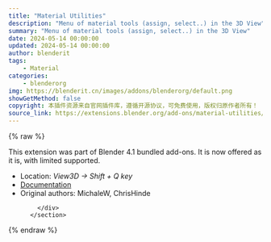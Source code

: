 ```yaml
---
title: "Material Utilities"
description: "Menu of material tools (assign, select..) in the 3D View"
summary: "Menu of material tools (assign, select..) in the 3D View"
date: 2024-05-14 00:00:00
updated: 2024-05-14 00:00:00
author: blenderit
tags: 
    - Material
categories:
    - blenderorg
img: https://blenderit.cn/images/addons/blenderorg/default.png
showGetMethod: false
copyright: 本插件资源来自官网插件库，遵循开源协议，可免费使用，版权归原作者所有！
source_link: https://extensions.blender.org/add-ons/material-utilities/
---
```


{% raw %}
<section id="about" class="mt-3">
            <div class="box style-rich-text">
              <p>This extension was part of Blender 4.1 bundled add-ons.
It is now offered as it is, with limited supported.</p>
<ul>
<li>Location: <em>View3D → Shift + Q key</em></li>
<li><a rel="nofollow noopener noreferrer external" target="_blank" href="https://docs.blender.org/manual/en/4.1//addons/materials/material_utils.html">Documentation</a></li>
<li>Original authors: MichaleW, ChrisHinde</li>
</ul>

            </div>
          </section>
<div style="display: none">blenderorg</div>
{% endraw %}
